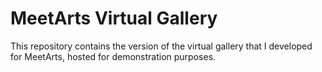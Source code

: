 # MeetArts Virtual Gallery
This repository contains the version of the virtual gallery that I developed for MeetArts, hosted for demonstration purposes.
